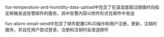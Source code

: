 fun-temperature-and-humidity-data-upload中包含了在温湿度超过阈值时向指定邮箱发送告警邮件的服务，其中告警内容以附件形式在邮件中发送

fun-alarm-email-send中包含了邮件配置CRUD操作和用户注册，更新，注销的服务，并且在用户尝试登录，注册和注销时会发送邮件
